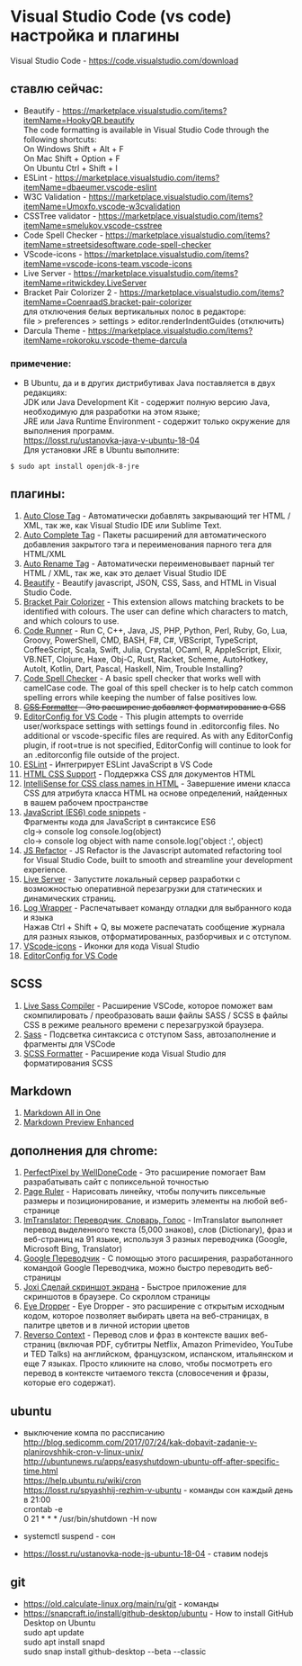 # Visual Studio Code (vs code) настройка и плагины
Visual Studio Code - https://code.visualstudio.com/download 

## ставлю сейчас:
- Beautify - https://marketplace.visualstudio.com/items?itemName=HookyQR.beautify <br>
 The code formatting is available in Visual Studio Code through the following shortcuts: <br>
 On Windows Shift + Alt + F <br>
 On Mac Shift + Option + F <br>
 On Ubuntu Ctrl + Shift + I 
- ESLint - https://marketplace.visualstudio.com/items?itemName=dbaeumer.vscode-eslint
- W3C Validation - https://marketplace.visualstudio.com/items?itemName=Umoxfo.vscode-w3cvalidation
- CSSTree validator - https://marketplace.visualstudio.com/items?itemName=smelukov.vscode-csstree 
- Code Spell Checker - https://marketplace.visualstudio.com/items?itemName=streetsidesoftware.code-spell-checker
- VScode-icons - https://marketplace.visualstudio.com/items?itemName=vscode-icons-team.vscode-icons
- Live Server - https://marketplace.visualstudio.com/items?itemName=ritwickdey.LiveServer
- Bracket Pair Colorizer 2 - https://marketplace.visualstudio.com/items?itemName=CoenraadS.bracket-pair-colorizer   
для отключения белых вертикальных полос в редакторе:   
file > preferences > settings > editor.renderIndentGuides (отключить)
- Darcula Theme - https://marketplace.visualstudio.com/items?itemName=rokoroku.vscode-theme-darcula

### примечение:
- В Ubuntu, да и в других дистрибутивах Java поставляется в двух редакциях:   
JDK или Java Development Kit - содержит полную версию Java, необходимую для разработки на этом языке;   
JRE или Java Runtime Environment - содержит только окружение для выполнения программ.   
https://losst.ru/ustanovka-java-v-ubuntu-18-04   
Для установки JRE в Ubuntu выполните: 
```
$ sudo apt install openjdk-8-jre
```   

## плагины:
1. [Auto Close Tag](https://marketplace.visualstudio.com/items?itemName=formulahendry.auto-close-tag) - Автоматически добавлять закрывающий тег HTML / XML, так же, как Visual Studio IDE или Sublime Text. 
0. [Auto Complete Tag](https://marketplace.visualstudio.com/items?itemName=formulahendry.auto-complete-tag) - Пакеты расширений для автоматического добавления закрытого тэга и переименования парного тега для HTML/XML
0. [Auto Rename Tag](https://marketplace.visualstudio.com/items?itemName=formulahendry.auto-rename-tag) - Автоматически переименовывает парный тег HTML / XML, так же, как это делает Visual Studio IDE 
0. [Beautify](https://marketplace.visualstudio.com/items?itemName=HookyQR.beautify) - Beautify javascript, JSON, CSS, Sass, and HTML in Visual Studio Code.
0. [Bracket Pair Colorizer](https://marketplace.visualstudio.com/items?itemName=CoenraadS.bracket-pair-colorizer) - This extension allows matching brackets to be identified with colours. The user can define which characters to match, and which colours to use.
0. [Code Runner](https://marketplace.visualstudio.com/items?itemName=formulahendry.code-runner) - Run C, C++, Java, JS, PHP, Python, Perl, Ruby, Go, Lua, Groovy, PowerShell, CMD, BASH, F#, C#, VBScript, TypeScript, CoffeeScript, Scala, Swift, Julia, Crystal, OCaml, R, AppleScript, Elixir, VB.NET, Clojure, Haxe, Obj-C, Rust, Racket, Scheme, AutoHotkey, AutoIt, Kotlin, Dart, Pascal, Haskell, Nim,
Trouble Installing?
0. [Code Spell Checker](https://marketplace.visualstudio.com/items?itemName=streetsidesoftware.code-spell-checker) - A basic spell checker that works well with camelCase code.
The goal of this spell checker is to help catch common spelling errors while keeping the number of false positives low.
0. ~~[CSS Formatter](https://marketplace.visualstudio.com/items?itemName=aeschli.vscode-css-formatter) - 
Это расширение добавляет форматирование в CSS~~
0. [EditorConfig for VS Code](https://marketplace.visualstudio.com/items?itemName=EditorConfig.EditorConfig) - This plugin attempts to override user/workspace settings with settings found in .editorconfig files. No additional or vscode-specific files are required. As with any EditorConfig plugin, if root=true is not specified, EditorConfig will continue to look for an .editorconfig file outside of the project.
1. [ESLint](https://marketplace.visualstudio.com/items?itemName=dbaeumer.vscode-eslint) - Интегрирует ESLint JavaScript в VS Code 
0. [HTML CSS Support](https://marketplace.visualstudio.com/items?itemName=ecmel.vscode-html-css) - Поддержка CSS для документов HTML 
0. [IntelliSense for CSS class names in HTML](https://marketplace.visualstudio.com/items?itemName=Zignd.html-css-class-completion) - Завершение имени класса CSS для атрибута класса HTML на основе определений, найденных в вашем рабочем пространстве 
0. [JavaScript (ES6) code snippets](https://marketplace.visualstudio.com/items?itemName=xabikos.JavaScriptSnippets) -    
Фрагменты кода для JavaScript в синтаксисе ES6     
clg→	console log console.log(object)     
clo→	console log object with name console.log('object :', object)   
0. [JS Refactor](https://marketplace.visualstudio.com/items?itemName=cmstead.jsrefactor) - JS Refactor is the Javascript automated refactoring tool for Visual Studio Code, built to smooth and streamline your development experience. 
0. [Live Server](https://marketplace.visualstudio.com/items?itemName=ritwickdey.LiveServer) - Запустите локальный сервер разработки с возможностью оперативной перезагрузки для статических и динамических страниц. 
0. [Log Wrapper](https://marketplace.visualstudio.com/items?itemName=chrisvltn.log-wrapper-for-vscode) - Распечатывает команду отладки для выбранного кода и языка    
Нажав Ctrl + Shift + Q, вы можете распечатать сообщение журнала для разных языков, отформатированных, разборчивых и с отступом.
0. [VScode-icons](https://marketplace.visualstudio.com/items?itemName=vscode-icons-team.vscode-icons) - Иконки для кода Visual Studio 
0. [EditorConfig for VS Code](https://marketplace.visualstudio.com/items?itemName=EditorConfig.EditorConfig)

## SCSS
1. [Live Sass Compiler](https://marketplace.visualstudio.com/items?itemName=ritwickdey.live-sass) - 
Расширение VSCode, которое поможет вам скомпилировать / преобразовать ваши файлы SASS / SCSS в файлы CSS в режиме реального времени с перезагрузкой браузера.
0. [Sass](https://marketplace.visualstudio.com/items?itemName=robinbentley.sass-indented) - Подсветка синтаксиса с отступом Sass, автозаполнение и фрагменты для VSCode
0. [SCSS Formatter](https://marketplace.visualstudio.com/items?itemName=sibiraj-s.vscode-scss-formatter) - 
Расширение кода Visual Studio для форматирования SCSS
## Markdown
1. [Markdown All in One](https://marketplace.visualstudio.com/items?itemName=yzhang.markdown-all-in-one)
0. [Markdown Preview Enhanced](https://marketplace.visualstudio.com/items?itemName=shd101wyy.markdown-preview-enhanced)

## дополнения для chrome:
1. [PerfectPixel by WellDoneCode](https://chrome.google.com/webstore/detail/perfectpixel-by-welldonec/dkaagdgjmgdmbnecmcefdhjekcoceebi) - Это расширение помогает Вам разрабатывать сайт с попиксельной точностью 
0. [Page Ruler](https://chrome.google.com/webstore/detail/page-ruler/emliamioobfffbgcfdchabfibonehkme) - 
Нарисовать линейку, чтобы получить пиксельные размеры и позиционирование, и измерить элементы на любой веб-странице 
0. [ImTranslator: Переводчик, Словарь, Голос](https://chrome.google.com/webstore/detail/imtranslator-translator-d/noaijdpnepcgjemiklgfkcfbkokogabh) - ImTranslator выполняет перевод выделенного текста (5,000 знаков), слов (Dictionary), фраз и веб-страниц на 91 языке, используя 3 разных переводчика (Google, Microsoft Bing, Translator) 
0. [Google Переводчик](https://chrome.google.com/webstore/detail/google-translate/aapbdbdomjkkjkaonfhkkikfgjllcleb) - 
С помощью этого расширения, разработанного командой Google Переводчика, можно быстро переводить веб-страницы 
0. [Joxi Сделай скриншот экрана](https://chrome.google.com/webstore/detail/joxi-full-page-screen-cap/jhcdlkgjiehgpnpolkbnmpffjodigbkb) - Быстрое приложение для скриншотов в браузере. Со скроллом страницы
0. [Eye Dropper](https://chrome.google.com/webstore/detail/eye-dropper/hmdcmlfkchdmnmnmheododdhjedfccka) - 
Eye Dropper - это расширение с открытым исходным кодом, которое позволяет выбирать цвета на веб-страницах, в палитре цветов и в личной истории цветов
0. [Reverso Context](https://chrome.google.com/webstore/detail/reverso-translate-in-cont/onhiacboedfinnofagfgoaanfedhmfab) - 
Перевод слов и фраз в контексте ваших веб-страниц (включая PDF, субтитры Netflix, Amazon Primevideo, YouTube и TED Talks) на английском,  французском, испанском, итальянском и еще 7 языках.
Просто кликните на слово, чтобы посмотреть его перевод в контексте читаемого текста  (словосечения и фразы, которые его содержат). 

## ubuntu
- выключение компа по рассписанию   
http://blog.sedicomm.com/2017/07/24/kak-dobavit-zadanie-v-planirovshhik-cron-v-linux-unix/   
http://ubuntunews.ru/apps/easyshutdown-ubuntu-off-after-specific-time.html   
https://help.ubuntu.ru/wiki/cron  
https://losst.ru/spyashhij-rezhim-v-ubuntu - команды сон
каждый день в 21:00   
crontab -e   
0 21 * * * /usr/bin/shutdown -H now 
 - systemctl suspend - сон

- https://losst.ru/ustanovka-node-js-ubuntu-18-04 - ставим nodejs   

## git
- https://old.calculate-linux.org/main/ru/git - команды   
- https://snapcraft.io/install/github-desktop/ubuntu - How to install GitHub Desktop
on Ubuntu   
sudo apt update   
sudo apt install snapd   
sudo snap install github-desktop --beta --classic   
